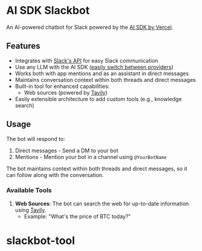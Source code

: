 # AI SDK Slackbot

An AI-powered chatbot for Slack powered by the [AI SDK by Vercel](https://ai-sdk.dev/docs/guides/slackbot).

## Features

- Integrates with [Slack's API](https://api.slack.com) for easy Slack communication
- Use any LLM with the AI SDK ([easily switch between providers](https://sdk.vercel.ai/providers/ai-sdk-providers))
- Works both with app mentions and as an assistant in direct messages
- Maintains conversation context within both threads and direct messages
- Built-in tool for enhanced capabilities:
  - Web sources (powered by [Tavily](https://www.tavily.com/))
- Easily extensible architecture to add custom tools (e.g., knowledge search)

## Usage

The bot will respond to:

1. Direct messages - Send a DM to your bot
2. Mentions - Mention your bot in a channel using `@YourBotName`

The bot maintains context within both threads and direct messages, so it can follow along with the conversation.

### Available Tools

1. **Web Sources**: The bot can search the web for up-to-date information using [Tavily](https://www.tavily.com/).
   - Example: "What's the price of BTC today?"
# slackbot-tool
